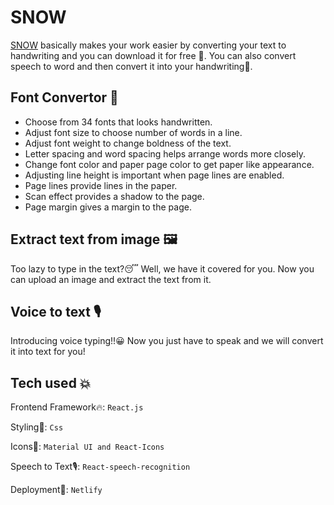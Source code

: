 
# SNOW

[SNOW](https://katherineoelsner.com/) basically makes your work easier by converting your text to handwriting and you can download it for free 🤩. You can also convert speech to word and then convert it into your handwriting👀.

##  Font Convertor 🔁
- Choose from 34 fonts that looks handwritten.
- Adjust font size to choose number of words in a line.
- Adjust font weight to change boldness of the text.
- Letter spacing and word spacing helps arrange words more closely.
- Change font color and paper page color to get paper like appearance.
- Adjusting line height is important when page lines are enabled.
- Page lines provide lines in the paper.
- Scan effect provides a shadow to the page.
- Page margin gives a margin to the page.

## Extract text from image 🖼️
Too lazy to type in the text?😴 Well, we have it covered for you. Now you can upload an image and extract the text from it.

## Voice to text 🎙️
Introducing voice typing!!😀 Now you just have to speak and we will convert it into text for you!

## Tech used 💥
Frontend Framework🔥: ```React.js```

Styling💅: ```Css```

Icons📝: ```Material UI and React-Icons```

Speech to Text🎙️: ```React-speech-recognition```

Deployment🍾: ```Netlify```

